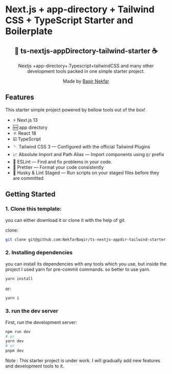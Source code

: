 # Next.js + app-directory + Tailwind CSS + TypeScript Starter and Boilerplate

<div align="center">
  <h2>🥤 ts-nextjs-appDirectory-tailwind-starter ☕</h2>
  <p>Nextjs +app-directory+.Typescript+tailwindCSS and many other development tools packed in one simple starter project. </p>
  <p>Made by <a href="https://www.linkedin.com/in/baqirnekfar123/">Baqir Nekfar</a></p>

</div>

## Features

This starter simple project powered by bellow tools out of the box!

- ⚡️ Next.js 13
- 🆕 app directory
- ⚛️ React 18
- ☑️ TypeScript
- 🪡 Tailwind CSS 3 — Configured with the official Tailwind Plugins
- 📈 Absolute Import and Path Alias — Import components using `@/` prefix
- 📏 ESLint — Find and fix problems in your code.
- 💖 Prettier — Format your code consistently
- 🐶 Husky & Lint Staged — Run scripts on your staged files before they are committed

## Getting Started

### 1. Clone this template:
 you can either download it or clone it with the help of git. 
 
 clone:
 ```bash 
 git clone git@github.com:NekfarBaqir/ts-nextjs-appdir-tailwind-starter.git
 ```

### 2. Installing dependencies 
 you can install its dependencies with any tools which you use, but inside the project I used yarn for pre-commit commands.
   so better to use yarn.

```bash
yarn install
```
or:

```bash
yarn i
```
### 3. run the dev server
First, run the development server:

```bash
npm run dev
# or
yarn dev
# or
pnpm dev
```
Note : This starter project is under work. I will gradually add new features and development tools to it. 
